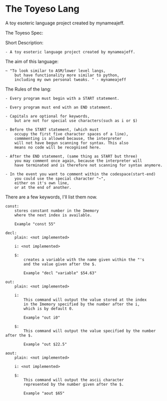 # The Toyeso Lang
A toy esoteric language project created by mynameajeff.

The Toyeso Spec:

Short Description:

    - A toy esoteric language project created by mynameajeff.

The aim of this language:

    ~ "To look similar to ASM/lower level langs, 
        but have functionality more similar to python, 
        including my own personal tweaks. " - mynameajeff

The Rules of the lang:

    - Every program must begin with a START statement.

    - Every program must end with an END statement.

    - Capitals are optional for keywords,
        but are not for special use characters(such as i or $)

    - Before the START statement, (which must 
        occupy the first five character spaces of a line),
        commmenting is allowed because, the interpreter 
        will not have begun scanning for syntax. This also
        means no code will be recognised here.

    - After the END statement, (same thing as START but three)
        you may comment once again, because the interpreter will
        have terminated and is therefore not scanning for syntax anymore.

    - In the event you want to comment within the codespace(start-end)
        you could use the special character "~",
        either on it's own line,
        or at the end of another.

There are a few keywords, I'll list them now.

    const:
        stores constant number in the Imemory
        where the next index is available.

        Example "const 55"

    decl:
        plain: <not implemented>

        i: <not implemented>

        $:
            creates a variable with the name given within the "'s 
            and the value given after the $.

            Example "decl "variable" $54.63"

    out:
        plain: <not implemented>

        i: 
            This command will output the value stored at the index 
            in the Imemory specified by the number after the i,
            which is by default 0.

            Example "out i0"

        $:
            This command will output the value specified by the number after the $.

            Example "out $22.5"

    aout:
        plain: <not implemented>

        i: <not implemented>

        $: 
            This command will output the ascii character 
            represented by the number given after the $.

            Example "aout $65"
